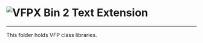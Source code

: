 # ![](../content/vfpx_mini.gif "VFPX") Bin 2 Text Extension

---
This folder holds VFP class libraries.